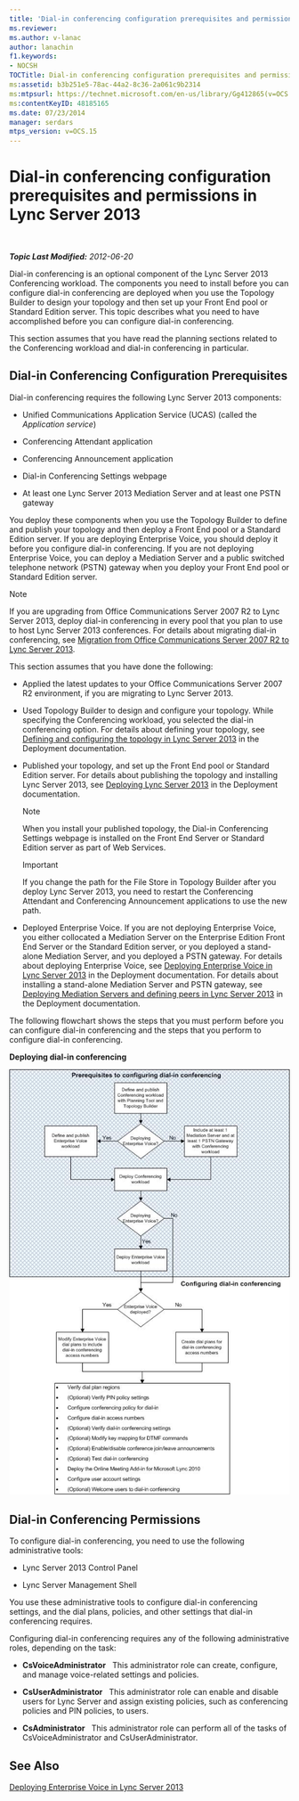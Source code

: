 ```yaml
---
title: 'Dial-in conferencing configuration prerequisites and permissions'
ms.reviewer: 
ms.author: v-lanac
author: lanachin
f1.keywords:
- NOCSH
TOCTitle: Dial-in conferencing configuration prerequisites and permissions
ms:assetid: b3b251e5-78ac-44a2-8c36-2a061c9b2314
ms:mtpsurl: https://technet.microsoft.com/en-us/library/Gg412865(v=OCS.15)
ms:contentKeyID: 48185165
ms.date: 07/23/2014
manager: serdars
mtps_version: v=OCS.15
---
```


<div data-xmlns="http://www.w3.org/1999/xhtml">

<div class="topic" data-xmlns="http://www.w3.org/1999/xhtml" data-msxsl="urn:schemas-microsoft-com:xslt" data-cs="http://msdn.microsoft.com/">

<div data-asp="http://msdn2.microsoft.com/asp">

# Dial-in conferencing configuration prerequisites and permissions in Lync Server 2013

</div>

<div id="mainSection">

<div id="mainBody">

<span> </span>

_**Topic Last Modified:** 2012-06-20_

Dial-in conferencing is an optional component of the Lync Server 2013 Conferencing workload. The components you need to install before you can configure dial-in conferencing are deployed when you use the Topology Builder to design your topology and then set up your Front End pool or Standard Edition server. This topic describes what you need to have accomplished before you can configure dial-in conferencing.

This section assumes that you have read the planning sections related to the Conferencing workload and dial-in conferencing in particular.

<div>

## Dial-in Conferencing Configuration Prerequisites

Dial-in conferencing requires the following Lync Server 2013 components:

  - Unified Communications Application Service (UCAS) (called the *Application service*)

  - Conferencing Attendant application

  - Conferencing Announcement application

  - Dial-in Conferencing Settings webpage

  - At least one Lync Server 2013 Mediation Server and at least one PSTN gateway

You deploy these components when you use the Topology Builder to define and publish your topology and then deploy a Front End pool or a Standard Edition server. If you are deploying Enterprise Voice, you should deploy it before you configure dial-in conferencing. If you are not deploying Enterprise Voice, you can deploy a Mediation Server and a public switched telephone network (PSTN) gateway when you deploy your Front End pool or Standard Edition server.

<div>


> [!NOTE]
> If you are upgrading from Office Communications Server 2007 R2 to Lync Server 2013, deploy dial-in conferencing in every pool that you plan to use to host Lync Server 2013 conferences. For details about migrating dial-in conferencing, see <A href="migration-from-office-communications-server-2007-r2-to-lync-server-2013.md">Migration from Office Communications Server 2007 R2 to Lync Server 2013</A>.



</div>

This section assumes that you have done the following:

  - Applied the latest updates to your Office Communications Server 2007 R2 environment, if you are migrating to Lync Server 2013.

  - Used Topology Builder to design and configure your topology. While specifying the Conferencing workload, you selected the dial-in conferencing option. For details about defining your topology, see [Defining and configuring the topology in Lync Server 2013](lync-server-2013-defining-and-configuring-the-topology.md) in the Deployment documentation.

  - Published your topology, and set up the Front End pool or Standard Edition server. For details about publishing the topology and installing Lync Server 2013, see [Deploying Lync Server 2013](lync-server-2013-deploying-lync-server.md) in the Deployment documentation.
    
    <div>
    

    > [!NOTE]
    > When you install your published topology, the Dial-in Conferencing Settings webpage is installed on the Front End Server or Standard Edition server as part of Web Services.

    
    </div>
    
    <div>
    

    > [!IMPORTANT]
    > If you change the path for the File Store in Topology Builder after you deploy Lync Server 2013, you need to restart the Conferencing Attendant and Conferencing Announcement applications to use the new path.

    
    </div>

  - Deployed Enterprise Voice. If you are not deploying Enterprise Voice, you either collocated a Mediation Server on the Enterprise Edition Front End Server or the Standard Edition server, or you deployed a stand-alone Mediation Server, and you deployed a PSTN gateway. For details about deploying Enterprise Voice, see [Deploying Enterprise Voice in Lync Server 2013](lync-server-2013-deploying-enterprise-voice.md) in the Deployment documentation. For details about installing a stand-alone Mediation Server and PSTN gateway, see [Deploying Mediation Servers and defining peers in Lync Server 2013](lync-server-2013-deploying-mediation-servers-and-defining-peers.md) in the Deployment documentation.

The following flowchart shows the steps that you must perform before you can configure dial-in conferencing and the steps that you perform to configure dial-in conferencing.

**Deploying dial-in conferencing**

![Dial-in Conferencing Deployment flowchart](images/Gg412865.fde8c246-b5ed-4323-a6e7-af1983a5ec86(OCS.15).jpg "Dial-in Conferencing Deployment flowchart")

</div>

<div>

## Dial-in Conferencing Permissions

To configure dial-in conferencing, you need to use the following administrative tools:

  - Lync Server 2013 Control Panel

  - Lync Server Management Shell

You use these administrative tools to configure dial-in conferencing settings, and the dial plans, policies, and other settings that dial-in conferencing requires.

Configuring dial-in conferencing requires any of the following administrative roles, depending on the task:

  - **CsVoiceAdministrator**   This administrator role can create, configure, and manage voice-related settings and policies.

  - **CsUserAdministrator**   This administrator role can enable and disable users for Lync Server and assign existing policies, such as conferencing policies and PIN policies, to users.

  - **CsAdministrator**   This administrator role can perform all of the tasks of CsVoiceAdministrator and CsUserAdministrator.

</div>

<div>

## See Also


[Deploying Enterprise Voice in Lync Server 2013](lync-server-2013-deploying-enterprise-voice.md)  
  

</div>

</div>

<span> </span>

</div>

</div>

</div>

